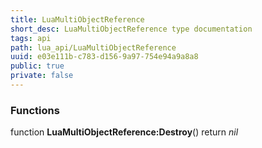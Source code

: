 ```yaml
---
title: LuaMultiObjectReference
short_desc: LuaMultiObjectReference type documentation
tags: api
path: lua_api/LuaMultiObjectReference
uuid: e03e111b-c783-d156-9a97-754e94a9a8a8
public: true
private: false
---
```





### Functions

function **LuaMultiObjectReference:Destroy**()
  return *nil*
